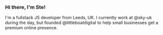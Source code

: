 ### Hi there, I'm Ste!

I'm a fullstack JS developer from Leeds, UK. I currently work at @sky-uk during the day, but founded @littleboatdigital to help small businesses get a premium online presence.
